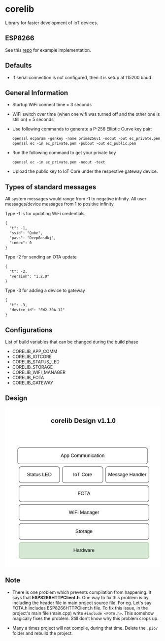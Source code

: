 # corelib
Library for faster development of IoT devices.

## ESP8266
  See this [repo](https://github.com/qube-ai/esp8266-corelib-example) for example implementation.

## Defaults
  - If serial connection is not configured, then it is setup at 115200 baud

## General Information
  - Startup WiFi connect time = 3 seconds
  - WiFi switch over time (when one wifi was turned off and the other one is still on) = 5 seconds

  - Use following commands to generate a P-256 Elliptic Curve key pair:
    ```
    openssl ecparam -genkey -name prime256v1 -noout -out ec_private.pem
    openssl ec -in ec_private.pem -pubout -out ec_public.pem
    ```

  - Run the following command to get your private key
    ```
    openssl ec -in ec_private.pem -noout -text
    ```

  - Upload the public key to IoT Core under the respective gateway device.

## Types of standard messages

All system messages would range from -1 to negative infinity.
All user messages/device messages from 1 to positive infinity.

Type -1 is for updating WiFi credentials
```
{
  "t": -1,
  "ssid": "Qube",
  "pass": "Deep0asdkj",
  "index": 0
}
```

Type -2 for sending an OTA update
```
{
  "t": -2,
  "version": "1.2.0"
}
```

Type -3 for adding a device to gateway
```
{
  "t": -3,
  "device_id": "SW2-30A-12"
}
```

## Configurations
List of build variables that can be changed during the build phase
  - CORELIB_APP_COMM
  - CORELIB_IOTCORE
  - CORELIB_STATUS_LED
  - CORELIB_STORAGE
  - CORELIB_WIFI_MANAGER
  - CORELIB_FOTA
  - CORELIB_GATEWAY

## Design

![corelib design](media/corelib-diagrams-net.png)

## Note
  - There is one problem which prevents compilation from happening. It says that **ESP8266HTTPClient.h**. One way to fix this problem is by including the header file in main project source file. For eg. Let's say FOTA.h includes ESP8266HTTPClient.h file. To fix this issue, in the project's main file (main.cpp) write `#include <FOTA.h>`. This somehow magically fixes the problem. Still don't know why this problem crops up.

  - Many a times project will not compile, during that time. Delete the `.pio/` folder and rebuild the project.
